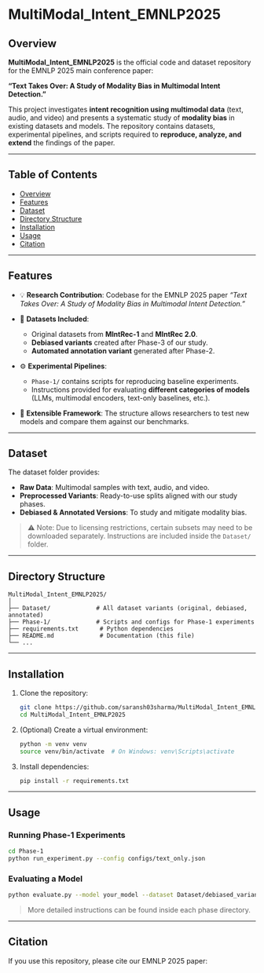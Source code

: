 
# MultiModal\_Intent\_EMNLP2025

## Overview

**MultiModal\_Intent\_EMNLP2025** is the official code and dataset repository for the EMNLP 2025 main conference paper:

**“Text Takes Over: A Study of Modality Bias in Multimodal Intent Detection.”**

This project investigates **intent recognition using multimodal data** (text, audio, and video) and presents a systematic study of **modality bias** in existing datasets and models. The repository contains datasets, experimental pipelines, and scripts required to **reproduce, analyze, and extend** the findings of the paper.

---

## Table of Contents

* [Overview](#overview)
* [Features](#features)
* [Dataset](#dataset)
* [Directory Structure](#directory-structure)
* [Installation](#installation)
* [Usage](#usage)
* [Citation](#citation)

---

## Features

* 💡 **Research Contribution**: Codebase for the EMNLP 2025 paper *“Text Takes Over: A Study of Modality Bias in Multimodal Intent Detection.”*
* 📂 **Datasets Included**:

  * Original datasets from **MIntRec-1** and **MIntRec 2.0**.
  * **Debiased variants** created after Phase-3 of our study.
  * **Automated annotation variant** generated after Phase-2.
* ⚙️ **Experimental Pipelines**:

  * `Phase-1/` contains scripts for reproducing baseline experiments.
  * Instructions provided for evaluating **different categories of models** (LLMs, multimodal encoders, text-only baselines, etc.).
* 🔬 **Extensible Framework**: The structure allows researchers to test new models and compare them against our benchmarks.

---

## Dataset

The dataset folder provides:

* **Raw Data**: Multimodal samples with text, audio, and video.
* **Preprocessed Variants**: Ready-to-use splits aligned with our study phases.
* **Debiased & Annotated Versions**: To study and mitigate modality bias.

> ⚠️ Note: Due to licensing restrictions, certain subsets may need to be downloaded separately. Instructions are included inside the `Dataset/` folder.

---

## Directory Structure

```
MultiModal_Intent_EMNLP2025/
│
├── Dataset/             # All dataset variants (original, debiased, annotated)
├── Phase-1/             # Scripts and configs for Phase-1 experiments
├── requirements.txt      # Python dependencies
├── README.md             # Documentation (this file)
└── ...
```

---

## Installation

1. Clone the repository:

   ```bash
   git clone https://github.com/saransh03sharma/MultiModal_Intent_EMNLP2025.git
   cd MultiModal_Intent_EMNLP2025
   ```

2. (Optional) Create a virtual environment:

   ```bash
   python -m venv venv
   source venv/bin/activate  # On Windows: venv\Scripts\activate
   ```

3. Install dependencies:

   ```bash
   pip install -r requirements.txt
   ```

---

## Usage

### Running Phase-1 Experiments

```bash
cd Phase-1
python run_experiment.py --config configs/text_only.json
```

### Evaluating a Model

```bash
python evaluate.py --model your_model --dataset Dataset/debiased_variant
```

> More detailed instructions can be found inside each phase directory.

---

## Citation

If you use this repository, please cite our EMNLP 2025 paper:

```

```
